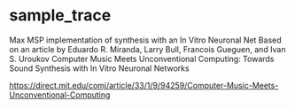 # sample_trace
Max MSP implementation of synthesis with an In Vitro Neuronal Net
Based on an article by Eduardo R. Miranda, Larry Bull, Francois Gueguen, and Ivan S. Uroukov
Computer Music Meets Unconventional Computing: Towards Sound Synthesis with In Vitro Neuronal Networks

https://direct.mit.edu/comj/article/33/1/9/94259/Computer-Music-Meets-Unconventional-Computing
